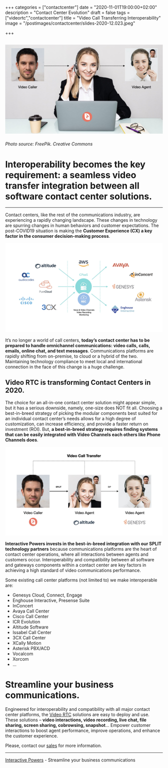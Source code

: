 +++
categories = ["contactcenter"]
date = "2020-11-01T19:00:00+02:00"
description = "Contact Center Evolution"
draft = false
tags = ["videortc","contactcenter"]
title = "Video Call Transferring Interoperability"
image = "/postimages/contactcenter/slides-2020-12.023.jpeg"

+++

![VideoRTC interactive powers](/postimages/contactcenter/slides-2020-12.023.jpeg)
------------------
###### Photo source: FreePik. Creative Commons

#  Interoperability becomes the key requirement: a seamless video transfer integration between all software contact center solutions.
---

Contact centers, like the rest of the communications industry, are experiencing a rapidly changing landscape. These changes in technology are spurring changes in human behaviors and customer expectations. The post-COVID19 situation is making the **Customer Experience (CX) a key factor in the consumer decision-making process**.

![video call transferring](/postimages/contactcenter/slides-2020-12.025.jpeg)

It’s no longer a world of call centers, **today’s contact center has to be prepared to handle omnichannel communications: video calls, calls, emails, online chat, and text messages**. Communications platforms are rapidly shifting from on-premise, to cloud or a hybrid of the two. Maintaining technology compliance to meet local and international connection in the face of this change is a huge challenge.

## Video RTC is transforming Contact Centers in 2020.

The choice for an all-in-one contact center solution might appear simple, but it has a serious downside, namely, one-size does NOT fit all. Choosing a best-in-breed strategy of picking the modular components best suited for an individual contact center’s needs allows for a high degree of customization, can increase efficiency, and provide a faster return on investment (ROI). But, **a best-in-breed strategy requires finding systems that can be easily integrated with Video Channels each others like Phone Channels does**.

![video call transferring](/postimages/contactcenter/slides-2020-12.024.jpeg)

**Interactive Powers invests in the best-in-breed integration with our SPLIT technology partners** because communications platforms are the heart of contact center operations, where all interactions between agents and customers occur. Interoperability and compatibility between all software and gateways components within a contact center are key factors in achieving a high standard of video communications performance.

Some existing call center platforms (not limited to) we make interoperable are:

* Genesys Cloud, Connect, Engage
* Enghouse Interactive, Presense Suite
* InConcert
* Avaya Call Center
* Cisco Call Center
* ICR Evolution
* Altitude Software
* Issabel Call Center
* 3CX Call Center
* XCally Motion
* Asterisk PBX/ACD
* Vocalcom
* Xorcom
* ...

# Streamline your business communications.

Engineered for interoperability and compatibility with all major contact center platforms, the [Video RTC](https://www.ivrpowers.com/videortc/) solutions are easy to deploy and use. These solutions – **video interactions, video recording, live chat, file sharing, screen sharing, cobrowsing, snapshot**... Empower customer interactions to boost agent performance, improve operations, and enhance the customer experience.

Please, contact our [sales](https://www.ivrpowers.com/support-services/) for more information.

---
[Interactive Powers](http://www.ivrpowers.com/) - Streamline your business communications


